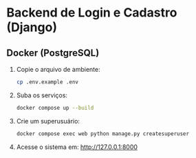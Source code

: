 # Backend de Login e Cadastro (Django)


## Docker (PostgreSQL)
1. Copie o arquivo de ambiente:
   ```bash
   cp .env.example .env
   ```
2. Suba os serviços:
   ```bash
   docker compose up --build
   ```
3. Crie um superusuário:
   ```bash
   docker compose exec web python manage.py createsuperuser
   ```
4. Acesse o sistema em: http://127.0.0.1:8000
